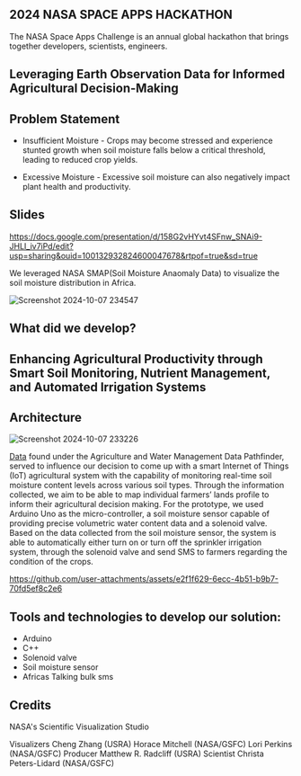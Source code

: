 ## 2024 NASA SPACE APPS HACKATHON
The NASA Space Apps Challenge is an annual global hackathon that brings together developers, scientists, engineers.

## Leveraging Earth Observation Data for Informed Agricultural Decision-Making

## Problem Statement
* Insufficient Moisture - Crops may become stressed and experience stunted growth when soil moisture falls below a critical threshold, leading to reduced crop yields.

* Excessive Moisture - Excessive soil moisture can also negatively impact plant health and productivity.
  

## Slides
https://docs.google.com/presentation/d/158G2vHYvt4SFnw_SNAi9-JHLI_iv7iPd/edit?usp=sharing&ouid=100132932824600047678&rtpof=true&sd=true


We leveraged NASA SMAP(Soil Moisture Anaomaly Data) to visualize the soil moisture distribution in Africa.

![Screenshot 2024-10-07 234547](https://github.com/user-attachments/assets/478d5293-457b-4446-bfa4-ec7d6fed812a)






## What did we develop?
## Enhancing Agricultural Productivity through Smart Soil Monitoring, Nutrient Management, and Automated Irrigation Systems

## Architecture
![Screenshot 2024-10-07 233226](https://github.com/user-attachments/assets/a7acd3dd-dec1-4da6-a06b-b44f3635d225)


[Data](https://svs.gsfc.nasa.gov/4590) found under the Agriculture and Water Management Data Pathfinder, served to influence our decision to come up with a smart Internet of Things (IoT) agricultural system with the capability of monitoring real-time soil moisture content levels across various soil types. Through the information collected, we aim to be able to map individual farmers’ lands profile to inform their agricultural decision making. For the prototype, we used Arduino Uno as the micro-controller, a soil moisture sensor capable of providing precise volumetric water content data and a solenoid valve. Based on the data collected from the soil moisture sensor, the system is able to automatically either turn on or turn off the sprinkler irrigation system, through the solenoid valve and send SMS to farmers regarding the condition of the crops.

https://github.com/user-attachments/assets/e2f1f629-6ecc-4b51-b9b7-70fd5ef8c2e6



## Tools and technologies to develop our solution:
* Arduino
* C++
* Solenoid valve
* Soil moisture sensor
* Africas Talking bulk sms

## Credits
NASA's Scientific Visualization Studio

Visualizers
Cheng Zhang (USRA)
Horace Mitchell (NASA/GSFC)
Lori Perkins (NASA/GSFC)
Producer
Matthew R. Radcliff (USRA)
Scientist
Christa Peters-Lidard (NASA/GSFC)




